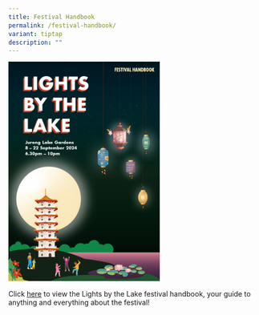 ```yaml
---
title: Festival Handbook
permalink: /festival-handbook/
variant: tiptap
description: ""
---
```

<p></p>
<div class="isomer-image-wrapper">
<img style="width: 60%;" height="auto" width="100%" alt="" src="/images/LBTL_Handbook_Cover.png">
</div>
<p>Click <a href="/files/LBTL_Handbook_080924.pdf" rel="noopener noreferrer nofollow" target="_blank">here</a> to
view the Lights by the Lake festival handbook, your guide to anything and
everything about the festival!</p>